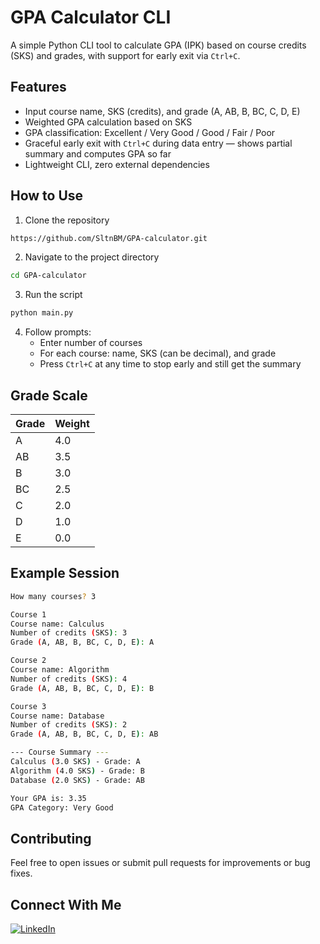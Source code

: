 # GPA Calculator CLI
A simple Python CLI tool to calculate GPA (IPK) based on course credits (SKS) and grades, with support for early exit via `Ctrl+C`.

## Features
- Input course name, SKS (credits), and grade (A, AB, B, BC, C, D, E)
- Weighted GPA calculation based on SKS
- GPA classification: Excellent / Very Good / Good / Fair / Poor
- Graceful early exit with `Ctrl+C` during data entry — shows partial summary and computes GPA so far
- Lightweight CLI, zero external dependencies

## How to Use
1. Clone the repository
```bash
https://github.com/SltnBM/GPA-calculator.git
```
2. Navigate to the project directory
```bash
cd GPA-calculator
```
3. Run the script
```bash
python main.py
```
4. Follow prompts:
   - Enter number of courses
   - For each course: name, SKS (can be decimal), and grade
   - Press `Ctrl+C` at any time to stop early and still get the summary

## Grade Scale
| Grade | Weight |
|-------|--------|
| A     | 4.0    |
| AB    | 3.5    |
| B     | 3.0    |
| BC    | 2.5    |
| C     | 2.0    |
| D     | 1.0    |
| E     | 0.0    |

## Example Session
```bash
How many courses? 3

Course 1
Course name: Calculus
Number of credits (SKS): 3
Grade (A, AB, B, BC, C, D, E): A

Course 2
Course name: Algorithm
Number of credits (SKS): 4
Grade (A, AB, B, BC, C, D, E): B

Course 3
Course name: Database
Number of credits (SKS): 2
Grade (A, AB, B, BC, C, D, E): AB

--- Course Summary ---
Calculus (3.0 SKS) - Grade: A
Algorithm (4.0 SKS) - Grade: B
Database (2.0 SKS) - Grade: AB

Your GPA is: 3.35
GPA Category: Very Good
```

## Contributing
Feel free to open issues or submit pull requests for improvements or bug fixes.

## Connect With Me
[![LinkedIn](https://img.shields.io/badge/LinkedIn-Sultan%20Badra-blue?logo=linkedin\&logoColor=white\&style=flat-square)](https://www.linkedin.com/in/sultan-badra)